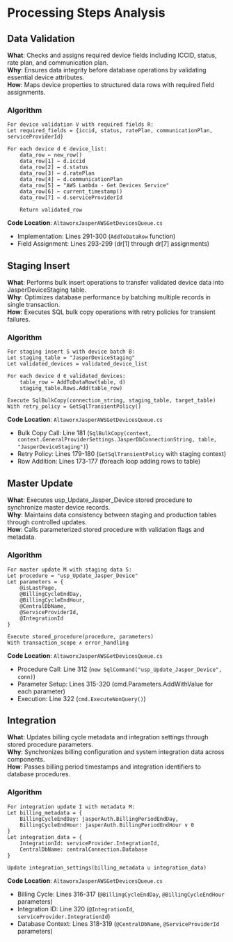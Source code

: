 # Processing Steps Analysis

## Data Validation

**What**: Checks and assigns required device fields including ICCID, status, rate plan, and communication plan.  
**Why**: Ensures data integrity before database operations by validating essential device attributes.  
**How**: Maps device properties to structured data rows with required field assignments.

### Algorithm
```
For device validation V with required fields R:
Let required_fields = {iccid, status, ratePlan, communicationPlan, serviceProviderId}

For each device d ∈ device_list:
    data_row ← new_row()
    data_row[1] ← d.iccid
    data_row[2] ← d.status  
    data_row[3] ← d.ratePlan
    data_row[4] ← d.communicationPlan
    data_row[5] ← "AWS Lambda - Get Devices Service"
    data_row[6] ← current_timestamp()
    data_row[7] ← d.serviceProviderId
    
    Return validated_row
```

**Code Location**: `AltaworxJasperAWSGetDevicesQueue.cs`
- Implementation: Lines 291-300 (`AddToDataRow` function)
- Field Assignment: Lines 293-299 (dr[1] through dr[7] assignments)

## Staging Insert

**What**: Performs bulk insert operations to transfer validated device data into JasperDeviceStaging table.  
**Why**: Optimizes database performance by batching multiple records in single transaction.  
**How**: Executes SQL bulk copy operations with retry policies for transient failures.

### Algorithm
```
For staging insert S with device batch B:
Let staging_table = "JasperDeviceStaging"
Let validated_devices = validated_device_list

For each device d ∈ validated_devices:
    table_row ← AddToDataRow(table, d)
    staging_table.Rows.Add(table_row)

Execute SqlBulkCopy(connection_string, staging_table, target_table)
With retry_policy = GetSqlTransientPolicy()
```

**Code Location**: `AltaworxJasperAWSGetDevicesQueue.cs`
- Bulk Copy Call: Line 181 (`SqlBulkCopy(context, context.GeneralProviderSettings.JasperDbConnectionString, table, "JasperDeviceStaging")`)
- Retry Policy: Lines 179-180 (`GetSqlTransientPolicy` with staging context)
- Row Addition: Lines 173-177 (foreach loop adding rows to table)

## Master Update

**What**: Executes usp_Update_Jasper_Device stored procedure to synchronize master device records.  
**Why**: Maintains data consistency between staging and production tables through controlled updates.  
**How**: Calls parameterized stored procedure with validation flags and metadata.

### Algorithm
```
For master update M with staging data S:
Let procedure = "usp_Update_Jasper_Device"
Let parameters = {
    @isLastPage,
    @BillingCycleEndDay, 
    @BillingCycleEndHour,
    @CentralDbName,
    @ServiceProviderId,
    @IntegrationId
}

Execute stored_procedure(procedure, parameters)
With transaction_scope ∧ error_handling
```

**Code Location**: `AltaworxJasperAWSGetDevicesQueue.cs`
- Procedure Call: Line 312 (`new SqlCommand("usp_Update_Jasper_Device", conn)`)
- Parameter Setup: Lines 315-320 (cmd.Parameters.AddWithValue for each parameter)
- Execution: Line 322 (`cmd.ExecuteNonQuery()`)

## Integration

**What**: Updates billing cycle metadata and integration settings through stored procedure parameters.  
**Why**: Synchronizes billing configuration and system integration data across components.  
**How**: Passes billing period timestamps and integration identifiers to database procedures.

### Algorithm
```
For integration update I with metadata M:
Let billing_metadata = {
    BillingCycleEndDay: jasperAuth.BillingPeriodEndDay,
    BillingCycleEndHour: jasperAuth.BillingPeriodEndHour ∨ 0
}
Let integration_data = {
    IntegrationId: serviceProvider.IntegrationId,
    CentralDbName: centralConnection.Database
}

Update integration_settings(billing_metadata ∪ integration_data)
```

**Code Location**: `AltaworxJasperAWSGetDevicesQueue.cs`
- Billing Cycle: Lines 316-317 (`@BillingCycleEndDay`, `@BillingCycleEndHour` parameters)
- Integration ID: Line 320 (`@IntegrationId`, `serviceProvider.IntegrationId`)
- Database Context: Lines 318-319 (`@CentralDbName`, `@ServiceProviderId` parameters)
